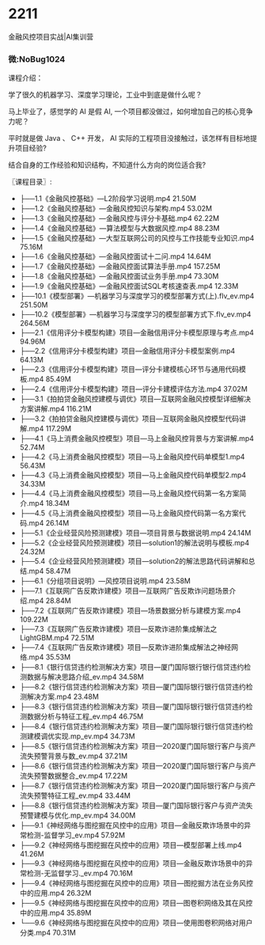# 2211
金融风控项目实战|AI集训营
### 微:NoBug1024 


课程介绍：

学了很久的机器学习、深度学习理论，工业中到底是做什么呢？

马上毕业了，感觉学的 AI 是假 AI, 一个项目都没做过，如何增加自己的核心竞争力呢？

平时就是做 Java 、 C++ 开发， AI 实际的工程项目没接触过，该怎样有目标地提升项目经验?

结合自身的工作经验和知识结构，不知道什么方向的岗位适合我?


〖课程目录〗:

- ├──1.1《金融风控基础》—L2阶段学习说明.mp4  21.50M
- ├──1.2《金融风控基础》—金融风控知识与架构.mp4  53.02M
- ├──1.3《金融风控基础》—金融风控与评分卡基础.mp4  62.22M
- ├──1.4《金融风控基础》—算法模型与大数据风控.mp4  88.23M
- ├──1.5《金融风控基础》—大型互联网公司的风控与工作技能专业知识.mp4  75.16M
- ├──1.6《金融风控基础》—金融风控面试十二问.mp4  14.64M
- ├──1.7《金融风控基础》—金融风控面试算法手册.mp4  157.25M
- ├──1.8《金融风控基础》—金融风控面试业务手册.mp4  73.30M
- ├──1.9《金融风控基础》—金融风控面试SQL考核速查表.mp4  12.33M
- ├──10.1《模型部署》—机器学习与深度学习的模型部署方式(上).flv_ev.mp4  251.50M
- ├──10.2《模型部署》—机器学习与深度学习的模型部署方式下.flv_ev.mp4  264.56M
- ├──2.1《信用评分卡模型构建》项目—金融信用评分卡模型原理与考点.mp4  94.96M
- ├──2.2《信用评分卡模型构建》项目—金融信用评分卡模型案例.mp4  64.13M
- ├──2.3《信用评分卡模型构建》项目—评分卡建模核心环节与通用代码模板.mp4  85.49M
- ├──2.4《信用评分卡模型构建》项目—评分卡建模评估方法.mp4  37.02M
- ├──3.1《拍拍贷金融风控建模与调优》项目—互联网金融风控模型详细解决方案讲解.mp4  116.21M
- ├──3.2《拍拍贷金融风控建模与调优》项目—互联网金融风控模型代码讲解.mp4  117.29M
- ├──4.1《马上消费金融风控模型》项目—马上金融风控背景与方案讲解.mp4  52.74M
- ├──4.2《马上消费金融风控模型》项目—马上金融风控代码单模型1.mp4  56.43M
- ├──4.3《马上消费金融风控模型》项目—马上金融风控代码单模型2.mp4  34.33M
- ├──4.4《马上消费金融风控模型》项目—马上金融风控代码第一名方案简介.mp4  18.34M
- ├──4.5《马上消费金融风控模型》项目—马上金融风控代码第一名方案代码.mp4  26.14M
- ├──5.1《企业经营风险预测建模》项目—项目背景与数据说明.mp4  24.14M
- ├──5.2《企业经营风险预测建模》项目—solution1的解法说明与模板.mp4  24.32M
- ├──5.4《企业经营风险预测建模》项目—solution2的解法思路代码讲解和总结.mp4  58.47M
- ├──6.1《分组项目说明》—风控项目说明.mp4  23.58M
- ├──7.1《互联网广告反欺诈建模》项目—互联网广告反欺诈问题场景介绍.mp4  28.84M
- ├──7.2《互联网广告反欺诈建模》项目—场景数据分析与建模方案.mp4  109.22M
- ├──7.3《互联网广告反欺诈建模》项目—反欺诈进阶集成解法之LightGBM.mp4  72.51M
- ├──7.4《互联网广告反欺诈建模》项目—反欺诈进阶集成解法之神经网络.mp4  35.53M
- ├──8.1《银行信贷违约检测解决方案》项目—厦门国际银行银行信贷违约检测数据与解决思路介绍_ev.mp4  34.58M
- ├──8.2《银行信贷违约检测解决方案》项目—厦门国际银行银行信贷违约检测解决方案.mp4  23.48M
- ├──8.3《银行信贷违约检测解决方案》项目—厦门国际银行银行信贷违约检测数据分析与特征工程_ev.mp4  46.75M
- ├──8.4《银行信贷违约检测解决方案》项目—厦门国际银行银行信贷违约检测建模调优实现.mp_ev.mp4  34.73M
- ├──8.5《银行信贷违约检测解决方案》项目—2020厦门国际银行客户与资产流失预警背景与数_ev.mp4  37.21M
- ├──8.6《银行信贷违约检测解决方案》项目—2020厦门国际银行客户与资产流失预警数据整合_ev.mp4  17.22M
- ├──8.7《银行信贷违约检测解决方案》项目—2020厦门国际银行客户与资产流失预警特征工程_ev.mp4  33.44M
- ├──8.8《银行信贷违约检测解决方案》项目—厦门国际银行客户与资产流失预警建模与优化.mp_ev.mp4  34.00M
- ├──9.1《神经网络与图挖掘在风控中的应用》项目—金融反欺诈场景中的异常检测-监督学习_ev.mp4  57.92M
- ├──9.2《神经网络与图挖掘在风控中的应用》项目—模型部署上线.mp4  41.26M
- ├──9.3《神经网络与图挖掘在风控中的应用》项目—金融反欺诈场景中的异常检测-无监督学习._ev.mp4  70.16M
- ├──9.4《神经网络与图挖掘在风控中的应用》项目—图挖掘方法在业务风控中的应用.mp4  26.32M
- ├──9.5《神经网络与图挖掘在风控中的应用》项目—图卷积网络及其在风控中的应用.mp4  35.89M
- └──9.6《神经网络与图挖掘在风控中的应用》项目—使用图卷积网络对用户分类.mp4  70.31M
